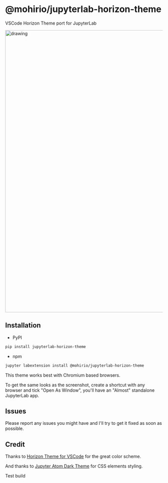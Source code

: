 # @mohirio/jupyterlab-horizon-theme

VSCode Horizon Theme port for JupyterLab

<img src="https://user-images.githubusercontent.com/29782314/69231444-6d1be500-0bcc-11ea-9bf6-635e425d69df.png" alt="drawing" width="900"/>


## Installation

- PyPI
```bash
pip install jupyterlab-horizon-theme
```

- npm
```bash
jupyter labextension install @mohirio/jupyterlab-horizon-theme
```

This theme works best with Chromium based browsers.

To get the same looks as the screenshot, create a shortcut with any browser
and tick "Open As Window", you'll have an "Almost" standalone JupyterLab app.

## Issues
Please report any issues you might have and I'll try to get it fixed as soon as possible.

## Credit

Thanks to [Horizon Theme for VSCode](https://horizontheme.com) for the great color scheme.

And thanks to [Jupyter Atom Dark Theme](https://github.com/BurglarBenson/Jupyter-Atom-Dark-Theme) for CSS elements styling.

Test build